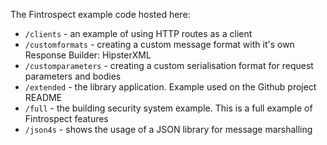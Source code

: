 The Fintrospect example code hosted here:

- ```/clients```	- an example of using HTTP routes as a client
- ```/customformats```	- creating a custom message format with it's own Response Builder: HipsterXML
- ```/customparameters```	- creating a custom serialisation format for request parameters and bodies
- ```/extended```	- the library application. Example used on the Github project README
- ```/full```	- the building security system example. This is a full example of Fintrospect features
- ```/json4s```	- shows the usage of a JSON library for message marshalling
